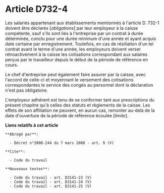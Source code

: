 # Article D732-4

Les salariés appartenant aux établissements mentionnés à l'article D. 732-1 doivent être déclarés [*obligations*] par leur
employeur à la caisse compétente, sauf s'ils sont liés à l'entreprise par un contrat à durée déterminée, conclu pour une
durée minimum d'une année et ayant acquis date certaine par enregistrement. Toutefois, en cas de résiliation d'un tel contrat
avant le terme d'une année, les employeurs doivent verser rétroactivement à la caisse les cotisations correspondant aux
salaires perçus par le travailleur depuis le début de la période de référence en cours.

Le chef d'entreprise peut également faire assurer par la caisse, avec l'accord de celle-ci et moyennant le versement des
cotisations correspondantes le service des congés au personnel dont la déclaration n'est pas obligatoire.

L'employeur adhérent est tenu de se conformer tant aux prescriptions du présent chapitre qu'à celles des statuts et
règlements de la caisse. Les effets de son affiliation ne peuvent, en aucun cas, remonter au-delà de la date d'ouverture de
la période de référence écoulée [*limite*].

**Liens relatifs à cet article**

	**Abrogé par**:

	  - Décret n°2008-244 du 7 mars 2008 - art. 9 (V)

	**Cite**:

	  - Code du travail

	**Nouveaux textes**:

	  - Code du travail - art. D3141-23 (V)
	  - Code du travail - art. D3141-24 (V)
	  - Code du travail - art. D3141-25 (V)
